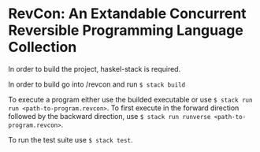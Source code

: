 # RevCon: An Extandable Concurrent Reversible Programming Language Collection

In order to build the project, haskel-stack is required.

In order to build go into /revcon and run ```$ stack build```

To execute a program either use the builded executable or use ```$ stack run run <path-to-program.revcon>```.
To first execute in the forward direction followed by the backward direction, use ```$ stack run runverse <path-to-program.revcon>```.

To run the test suite use ```$ stack test```.
